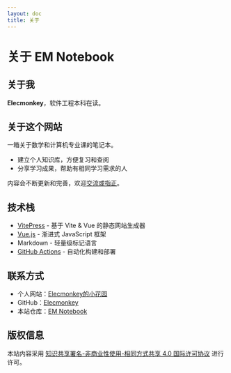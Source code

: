 ```yaml
---
layout: doc
title: 关于
---
```


# 关于 EM Notebook

## 关于我

**Elecmonkey**，软件工程本科在读。

## 关于这个网站

一箱关于数学和计算机专业课的笔记本。

- 建立个人知识库，方便复习和查阅
- 分享学习成果，帮助有相同学习需求的人

内容会不断更新和完善，欢迎[交流或指正](https://github.com/elecmonkey/elecmonkey-notebook/issues)。

## 技术栈

- [VitePress](https://vitepress.dev/) - 基于 Vite & Vue 的静态网站生成器
- [Vue.js](https://vuejs.org/) - 渐进式 JavaScript 框架
- Markdown - 轻量级标记语言
- [GitHub Actions](https://github.com/features/actions) - 自动化构建和部署

## 联系方式

- 个人网站：[Elecmonkey的小花园](https://www.elecmonkey.com)
- GitHub：[Elecmonkey](https://github.com/elecmonkey)
- 本站仓库：[EM Notebook](htps://github.com/elecmonkey/elecmonkey-notebook)

## 版权信息

本站内容采用 [知识共享署名-非商业性使用-相同方式共享 4.0 国际许可协议](https://creativecommons.org/licenses/by-nc-sa/4.0/) 进行许可。